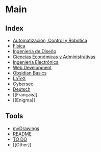 # Main


## Index

- [Automatización, Control y Robótica](Automatización%2C%20Control%20y%20Robótica.md)
- [Física](Física.md)
- [Ingeniería de Diseño](Ingeniería%20de%20Diseño.md)
- [Ciencias Económicas y Administrativas](Ciencias%20Económicas%20y%20Administrativas.md)
- [Ingeniería Electrónica](Ingeniería%20Electrónica.md)
- [Web Development](Web%20Development.md)
- [Obsidian Basics](Obsidian%20Basics.md)
- [LaTeX](LaTeX.md)
- [Cybersec](Cybersec.md)
- [Deutsch](Deutsch.md)
- [[Français]]
- [[Enigma]]


## Tools

- [myDrawings](myDrawings.md)
- [README](README.md)
- [TO DO](TO%20DO.md)
- [[Other]]


